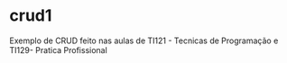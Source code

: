 # crud1
Exemplo de CRUD feito nas aulas de TI121 - Tecnicas de Programação e TI129- Pratica Profissional

